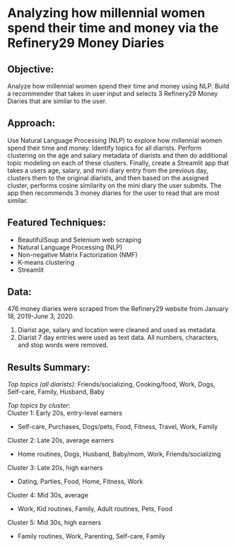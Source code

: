 # Analyzing how millennial women spend their time and money via the Refinery29 Money Diaries

## **Objective:**  
Analyze how millennial women spend their time and money using NLP. Build a recommender that takes in user input and selects 3 Refinery29 Money Diaries that are similar to the user.

## **Approach:**
Use Natural Language Processing (NLP) to explore how millennial women spend their time and money. Identify topics for all diarists. Perform clustering on the age and salary metadata of diarists and then do additional topic modeling on each of these clusters.  Finally, create a Streamlit app that takes a users age, salary, and mini diary entry from the previous day, clusters them to the original diarists, and then based on the assigned cluster, performs cosine similarity on the mini diary the user submits. The app then recommends 3 money diaries for the user to read that are most similar.

## **Featured Techniques:**
- BeautifulSoup and Selenium web scraping
- Natural Language Processing (NLP)
- Non-negative Matrix Factorization (NMF)
- K-means clustering
- Streamlit

## **Data:**
476 money diaries were scraped from the Refinery29 website from January 18, 2019-June 3, 2020.
1. Diarist age, salary and location were cleaned and used as metadata.
2. Diarist 7 day entries were used as text data. All numbers, characters, and stop words were removed.

## **Results Summary:**
*Top topics (all diarists)*: Friends/socializing, Cooking/food, Work, Dogs, Self-care, Family, Husband, Baby

*Top topics by cluster*:  
Cluster 1: Early 20s, entry-level earners
- Self-care, Purchases, Dogs/pets, Food, Fitness, Travel, Work, Family

Cluster 2: Late 20s, average earners
- Home routines, Dogs, Husband, Baby/mom, Work, Friends/socializing

Cluster 3: Late 20s, high earners
- Dating, Parties, Food, Home, Fitness, Work

Cluster 4: Mid 30s, average
- Work, Kid routines, Family, Adult routines, Pets, Food

Cluster 5: Mid 30s, high earners  
- Family routines, Work, Parenting, Self-care, Family
